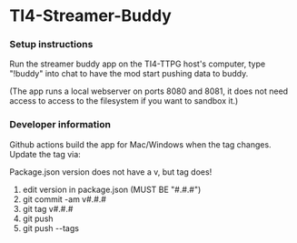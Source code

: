 # TI4-Streamer-Buddy

### Setup instructions

Run the streamer buddy app on the TI4-TTPG host's computer, type "!buddy" into chat to have the mod start pushing data to buddy.

(The app runs a local webserver on ports 8080 and 8081, it does not need access to access to the filesystem if you want to sandbox it.)

### Developer information

Github actions build the app for Mac/Windows when the tag changes. Update the tag via:

Package.json version does not have a v, but tag does!

1. edit version in package.json (MUST BE "#.#.#")
2. git commit -am v#.#.#
3. git tag v#.#.# 
4. git push
5. git push --tags
